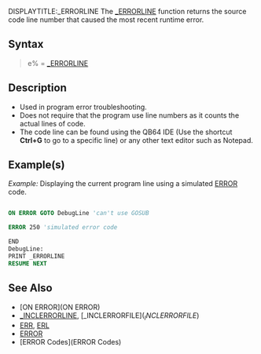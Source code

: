 DISPLAYTITLE:_ERRORLINE
The [_ERRORLINE](_ERRORLINE) function returns the source code line number that caused the most recent runtime error.


## Syntax

> e% = [_ERRORLINE](_ERRORLINE)


## Description

* Used in program error troubleshooting.
* Does not require that the program use line numbers as it counts the actual lines of code.
* The code line can be found using the QB64 IDE (Use the shortcut **Ctrl+G** to go to a specific line) or any other text editor such as Notepad.


## Example(s)

*Example:* Displaying the current program line using a simulated [ERROR](ERROR) code.

```vb

ON ERROR GOTO DebugLine 'can't use GOSUB 

ERROR 250 'simulated error code 

END 
DebugLine: 
PRINT _ERRORLINE 
RESUME NEXT 

```


## See Also

* [ON ERROR](ON ERROR)
* [_INCLERRORLINE](_INCLERRORLINE), [_INCLERRORFILE$](_INCLERRORFILE$)
* [ERR](ERR), [ERL](ERL)
* [ERROR](ERROR)
* [ERROR Codes](ERROR Codes)




